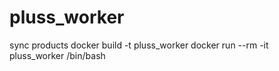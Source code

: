 # pluss_worker
sync products
docker build -t pluss_worker
docker run --rm -it pluss_worker /bin/bash
